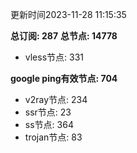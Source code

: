 更新时间2023-11-28 11:15:35

**总订阅: 287**
**总节点: 14778**
- vless节点: 331

**google ping有效节点: 704**
- v2ray节点: 234
- ssr节点: 23
- ss节点: 364
- trojan节点: 83
